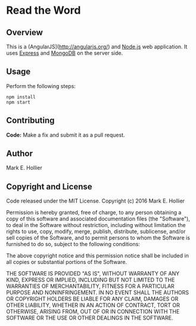 # Read the Word

## Overview
This is a (AngularJS](http://angularjs.org/) and [Node.js](http://nodejs.org)
web application. It uses [Express](http://expressjs.com/) and
[MongoDB](http://www.mongodb.com) on the server side.

## Usage
Perform the following steps:

    npm install
    npm start

## Contributing
**Code:** Make a fix and submit it as a pull request.

## Author
Mark E. Hollier

## Copyright and License
Code released under the MIT License.
Copyright (c) 2016 Mark E. Hollier

Permission is hereby granted, free of charge, to any person obtaining a copy of this software and
associated documentation files (the "Software"), to deal in the Software without restriction,
including without limitation the rights to use, copy, modify, merge, publish, distribute, sublicense,
and/or sell copies of the Software, and to permit persons to whom the Software is furnished to do so,
subject to the following conditions:

The above copyright notice and this permission notice shall be included in all copies or substantial
portions of the Software.

THE SOFTWARE IS PROVIDED "AS IS", WITHOUT WARRANTY OF ANY KIND, EXPRESS OR IMPLIED, INCLUDING BUT NOT
LIMITED TO THE WARRANTIES OF MERCHANTABILITY, FITNESS FOR A PARTICULAR PURPOSE AND NONINFRINGEMENT.
IN NO EVENT SHALL THE AUTHORS OR COPYRIGHT HOLDERS BE LIABLE FOR ANY CLAIM, DAMAGES OR OTHER
LIABILITY, WHETHER IN AN ACTION OF CONTRACT, TORT OR OTHERWISE, ARISING FROM, OUT OF OR IN
CONNECTION WITH THE SOFTWARE OR THE USE OR OTHER DEALINGS IN THE SOFTWARE.
